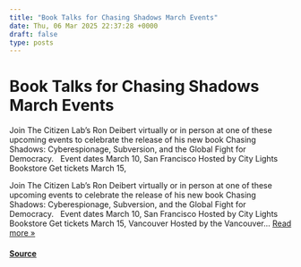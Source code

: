 ```yaml
---
title: "Book Talks for Chasing Shadows March Events"
date: Thu, 06 Mar 2025 22:37:28 +0000
draft: false
type: posts
---
```

# Book Talks for Chasing Shadows March Events





Join The Citizen Lab&#8217;s Ron Deibert virtually or in person at one of these upcoming events to celebrate the release of his new book Chasing Shadows: Cyberespionage, Subversion, and the Global Fight for Democracy. &#160; Event dates March 10, San Francisco Hosted by City Lights Bookstore Get tickets March 15,

Join The Citizen Lab’s Ron Deibert virtually or in person at one of these upcoming events to celebrate the release of his new book Chasing Shadows: Cyberespionage, Subversion, and the Global Fight for Democracy.   Event dates March 10, San Francisco Hosted by City Lights Bookstore Get tickets March 15, Vancouver Hosted by the Vancouver... [Read more »](https://citizenlab.ca/2025/03/book-talks-for-chasing-shadows-march-events/ "Read Book Talks for Chasing Shadows: March Events")

#### [Source](https://citizenlab.ca/2025/03/book-talks-for-chasing-shadows-march-events/)

